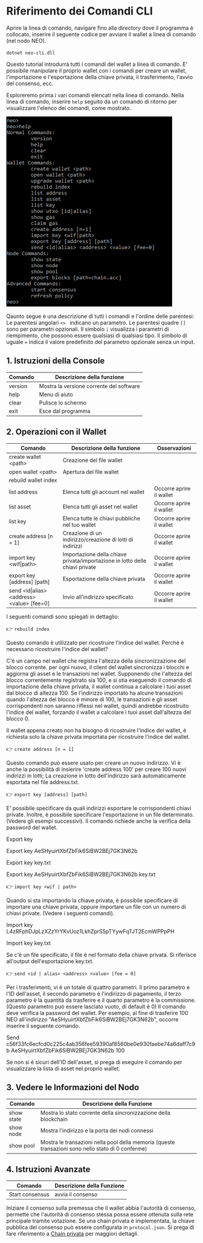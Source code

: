 # Riferimento dei Comandi CLI

Aprire la linea di comando, navigare fino alla directory dove il programma è collocato, inserire il seguente codice per avviare il wallet a linea di comando (nel nodo NEO).

`dotnet neo-cli.dll`

Questo tutorial introdurrà tutti i comandi del wallet a linea di comando. E' possibile manipolare il proprio wallet con i comandi per creare un wallet, l'importazione e l'esportazione della chiave privata, il trasferimento, l'avvio del consenso, ecc.

Esploreremo prima i vari comandi elencati nella linea di comando. Nella linea di comando, inserire `help` seguito da un comando di ritorno per visualizzare l'elenco dei comandi, come mostrato.

![image](/assets/cli_2.png)

Qaunto segue è una descrizione di tutti i comandi e l'ordine delle parentesi:
Le parentesi angolari ``<> ``  indicano un parametro.
Le parentesi quadre `[]` sono per parametri opzionali.
Il simbolo `|` visualizza i parametri di riempimento, che possono essere qualsiasi di qualsiasi tipo.
Il simbolo di uguale `=` indica il valore predefinito del parametro opzionale senza un input. 

## 1. Istruzioni della Console

| Comando      | Descrizione della funzione      |
| ------- | --------- |
| version | Mostra la versione corrente del software |
| help    | Menu di aiuto      |
| clear   | Pulisce lo schermo      |
| exit    | Esce dal programma      |

## 2. Operazioni con il Wallet

Comando | Descrizione della funzione | Osservazioni |
| ---------------------------------------- | -------------------------------- | ------ |
| create wallet \<path> | Creazione del file wallet|
| open wallet \<path> | Apertura del file wallet |
| rebuild wallet index | |  | Occorre aprire il wallet |
| list address | Elenca tutti gli account nel wallet | Occorre aprire il wallet |
| list asset | Elenca tutti gli asset nel wallet| Occorre aprire il wallet |
| list key | Elenca tutte le chiavi pubbliche nel tuo wallet | Occorre aprire il wallet |
| create address [n = 1] | Creazione di un indirizzo/creazione di lotti di indirizzi | Occorre aprire il wallet |
| import key \<wif\|path> | Importazione della chiave privata/importazione in lotto delle chiavi private | Occorre aprire il wallet |
| export key \[address] [path] | Esportazione della chiave privata | Occorre aprire il wallet |
| send \<id\|alias> \<address> \<value> [fee=0]| Invio all'indirizzo specificato | Occorre aprire il wallet |

I seguenti comandi sono spiegati in dettaglio:

👉 `rebuild index`

Questo comando è utilizzato per ricostruire l'indice del wallet.
Perchè è necessario ricostruire l'indice del wallet?

C'è un campo nel wallet che registra l'altezza della sincronizzazione del blocco corrente. per ogni nuovo, il client del wallet sincronizza i blocchi e aggiorna gli asset e le transazioni nel wallet. Supponendo che l'altezza del blocco correntemente registrato sia 100, e si stia eseguendo il comando di importazione della chiave privata, il wallet continua a calcolare i tuoi asset dal blocco di altezza 100. Se l'indirizzo importato ha alcune transazioni quando l'altezza del blocco è minore di 100, le transazioni e gli asset corrispondenti non saranno riflessi nel wallet, quindi andrebbe ricostruito l'indice del wallet, forzando il wallet a calcolare i tuoi asset dall'altezza del blocco 0. 

Il wallet appena creato non ha bisogno di ricostruire l'indice del wallet, é richiesta solo la chiave privata importata per ricostruire l'indice del wallet.

👉 `create address [n = 1]`

Questo comando può essere usato per creare un nuovo indirizzo. Vi è anche la possibilità di insierire 'create address 100' per creare 100 nuovi indirizzi in lotti; La creazione in lotto dell'indirizzo sarà automaticamente esportata nel file address.txt.

👉 `export key [address] [path]`

E' possibile specificare da quali indirizzi esportare le corrispondenti chiavi private. Inoltre, è possibile specificare l'esportazione in un file determinato. (Vedere gli esempi successivi). Il comando richiede anche la verifica della password del wallet.

Export key

Export key AeSHyuirtXbfZbFik6SiBW2BEj7GK3N62b

Export key key.txt

Export key AeSHyuirtXbfZbFik6SiBW2BEj7GK3N62b key.txt

👉 `import key <wif | path>`

Quando si sta importando la chiave privata, è possibile specificare di importare una chiave privata, oppure importare un file con un numero di chiavi private. (Vedere i seguenti comandi).

Import key L4zRFphDJpLzXZzYrYKvUoz1LkhZprS5pTYywFqTJT2EcmWPPpPH

Import key key.txt

Se c'è un file specificato, il file è nel formato della chiave privata. Si riferisce all'output dell'esportazione key.txt.

👉 `send <id | alias> <address> <value> [fee = 0]`

Per i trasferimenti, vi è un totale di quattro parametri. Il primo parametro e l'ID dell'asset, il secondo parametro è l'indirizzo di pagamento, il terzo parametro è la quantità da trasferire e il quarto parametro è la commissione. (Questo parametro può essere lasciato vuoto, di default è 0) Il comando deve verifica la password del wallet. Per esempio, al fine di trasferire 100 NEO all'indirizzo "AeSHyuirtXbfZbFik6SiBW2BEj7GK3N62b", occorre inserire il seguente comando.

Send c56f33fc6ecfcd0c225c4ab356fee59390af8560be0e930faebe74a6daff7c9b AeSHyuirtXbfZbFik6SiBW2BEj7GK3N62b 100

Se non si é sicuri dell'ID dell'asset, si prega di eseguire il comando per visualizzare la lista di asset nel proprio wallet.

## 3. Vedere le Informazioni del Nodo

Comando | Descrizione della Funzione |
| ---------- | ----------------------- |
show state | Mostra lo stato corrente della sincronizzazione della blockchain |
show node | Mostra l'indirizzo e la porta dei nodi connessi |
show pool | Mostra le transazioni nella pool della memoria (queste transazioni sono nello stato di 0 conferme) 

## 4. Istruzioni Avanzate

Comando | Descrizione della Funzione|
| --------------- | ---- |
Start consensus | avvia il consenso 
Iniziare il consenso sulla premessa che il wallet abbia l'autorità di consenso, permette che l'autorità di consenso stessa possa essere ottenuta sulla rete principale tramite votazione. Se una chain privata è implementata, la chiave pubblica del consenso può essere configurata in `protocol.json`. Si prega di fare riferimento a [Chain privata](private-chain.md) per maggiori dettagli.
